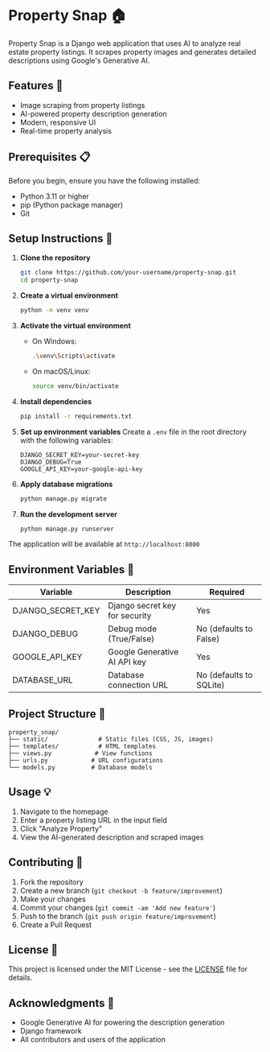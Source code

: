 # Property Snap 🏠

Property Snap is a Django web application that uses AI to analyze real estate property listings. It scrapes property images and generates detailed descriptions using Google's Generative AI.

## Features 🌟

- Image scraping from property listings
- AI-powered property description generation
- Modern, responsive UI
- Real-time property analysis

## Prerequisites 📋

Before you begin, ensure you have the following installed:
- Python 3.11 or higher
- pip (Python package manager)
- Git

## Setup Instructions 🚀

1. **Clone the repository**
   ```bash
   git clone https://github.com/your-username/property-snap.git
   cd property-snap
   ```

2. **Create a virtual environment**
   ```bash
   python -m venv venv
   ```

3. **Activate the virtual environment**
   - On Windows:
     ```bash
     .\venv\Scripts\activate
     ```
   - On macOS/Linux:
     ```bash
     source venv/bin/activate
     ```

4. **Install dependencies**
   ```bash
   pip install -r requirements.txt
   ```

5. **Set up environment variables**
   Create a `.env` file in the root directory with the following variables:
   ```
   DJANGO_SECRET_KEY=your-secret-key
   DJANGO_DEBUG=True
   GOOGLE_API_KEY=your-google-api-key
   ```

6. **Apply database migrations**
   ```bash
   python manage.py migrate
   ```

7. **Run the development server**
   ```bash
   python manage.py runserver
   ```

The application will be available at `http://localhost:8000`

## Environment Variables 🔐

| Variable | Description | Required |
|----------|-------------|----------|
| DJANGO_SECRET_KEY | Django secret key for security | Yes |
| DJANGO_DEBUG | Debug mode (True/False) | No (defaults to False) |
| GOOGLE_API_KEY | Google Generative AI API key | Yes |
| DATABASE_URL | Database connection URL | No (defaults to SQLite) |

## Project Structure 📁

```
property_snap/
├── static/              # Static files (CSS, JS, images)
├── templates/           # HTML templates
├── views.py            # View functions
├── urls.py            # URL configurations
└── models.py          # Database models
```

## Usage 💡

1. Navigate to the homepage
2. Enter a property listing URL in the input field
3. Click "Analyze Property"
4. View the AI-generated description and scraped images

## Contributing 🤝

1. Fork the repository
2. Create a new branch (`git checkout -b feature/improvement`)
3. Make your changes
4. Commit your changes (`git commit -am 'Add new feature'`)
5. Push to the branch (`git push origin feature/improvement`)
6. Create a Pull Request

## License 📄

This project is licensed under the MIT License - see the [LICENSE](LICENSE) file for details.

## Acknowledgments 🙏

- Google Generative AI for powering the description generation
- Django framework
- All contributors and users of the application 